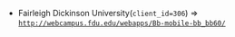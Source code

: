  - Fairleigh Dickinson University(`client_id=306`) => [`http://webcampus.fdu.edu/webapps/Bb-mobile-bb_bb60/`](http://webcampus.fdu.edu/webapps/Bb-mobile-bb_bb60/)
